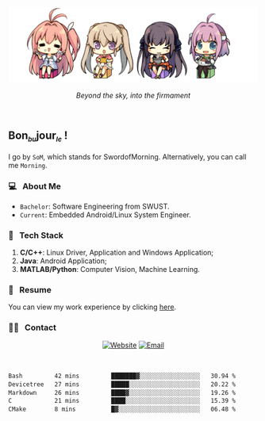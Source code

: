 <img src="./pic/Aokana.png">
<p align="center"><em>Beyond the sky, into the firmament</em></p>

<br/>

## Bon<sub><em><font size=2>bu</font></em></sub>jour<sub><em><font size=2>le</font></em></sub> !

I go by `SoM`, which stands for SwordofMorning. Alternatively, you can call me `Morning`.

### 💻 &nbsp; About Me

- `Bachelor`: Software Engineering from SWUST.
- `Current`: Embedded Android/Linux System Engineer.

### 🔧 &nbsp; Tech Stack

1. **C/C++**: Linux Driver, Application and Windows Application;
2. **Java**: Android Application;
3. **MATLAB/Python**: Computer Vision, Machine Learning.

### 📝 &nbsp; Resume

You can view my work experience by clicking <a href="https://swordofmorning.com/index.php/contact/">here</a>.

### 🤝🏻 &nbsp; Contact

<p align="center">
<a href="https://swordofmorning.com/"><img alt="Website" src="https://img.shields.io/badge/Website-swordofmorning.com-blue?style=flat-square&logo=google-chrome"></a>
<a href="mailto:master@xiaojintao.email
"><img alt="Email" src="https://img.shields.io/badge/Email-master@xiaojintao.email-blue?style=flat-square&logo=gmail"></a>
</p>

<br/>

<!--START_SECTION:waka-->

```txt
Bash         42 mins         ███████▓░░░░░░░░░░░░░░░░░   30.94 %
Devicetree   27 mins         █████░░░░░░░░░░░░░░░░░░░░   20.22 %
Markdown     26 mins         ████▓░░░░░░░░░░░░░░░░░░░░   19.26 %
C            21 mins         ████░░░░░░░░░░░░░░░░░░░░░   15.39 %
CMake        8 mins          █▓░░░░░░░░░░░░░░░░░░░░░░░   06.48 %
```

<!--END_SECTION:waka-->
